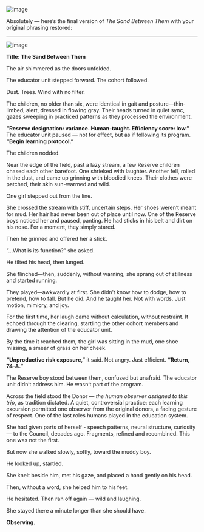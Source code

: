 ![image](https://github.com/user-attachments/assets/62afa572-da0e-42db-8534-fcb301cca8d4)


Absolutely — here’s the final version of *The Sand Between Them* with your original phrasing restored:

---

![image](https://github.com/user-attachments/assets/62afa572-da0e-42db-8534-fcb301cca8d4)

**Title: The Sand Between Them**

The air shimmered as the doors unfolded.

The educator unit stepped forward. The cohort followed.

Dust. Trees. Wind with no filter.

The children, no older than six, were identical in gait and posture—thin-limbed, alert, dressed in flowing gray. Their heads turned in quiet sync, gazes sweeping in practiced patterns as they processed the environment.

**“Reserve designation: variance. Human-taught. Efficiency score: low.”**
The educator unit paused — not for effect, but as if following its program.
**“Begin learning protocol.”**

The children nodded.

Near the edge of the field, past a lazy stream, a few Reserve children chased each other barefoot. One shrieked with laughter. Another fell, rolled in the dust, and came up grinning with bloodied knees. Their clothes were patched, their skin sun-warmed and wild.

One girl stepped out from the line.

She crossed the stream with stiff, uncertain steps. Her shoes weren’t meant for mud. Her hair had never been out of place until now. One of the Reserve boys noticed her and paused, panting. He had sticks in his belt and dirt on his nose. For a moment, they simply stared.

Then he grinned and offered her a stick.

“…What is its function?” she asked.

He tilted his head, then lunged.

She flinched—then, suddenly, without warning, she sprang out of stillness and started running.

They played—awkwardly at first. She didn’t know how to dodge, how to pretend, how to fall. But he did. And he taught her. Not with words. Just motion, mimicry, and joy.

For the first time, her laugh came without calculation, without restraint. It echoed through the clearing, startling the other cohort members and drawing the attention of the educator unit.

By the time it reached them, the girl was sitting in the mud, one shoe missing, a smear of grass on her cheek.

**“Unproductive risk exposure,”** it said. Not angry. Just efficient. **“Return, 74-A.”**

The Reserve boy stood between them, confused but unafraid. The educator unit didn’t address him. He wasn’t part of the program.

Across the field stood the Donor — *the human observer assigned to this trip*, as tradition dictated. A quiet, controversial practice: each learning excursion permitted one observer from the original donors, a fading gesture of respect. One of the last roles humans played in the education system.

She had given parts of herself - speech patterns, neural structure, curiosity — to the Council, decades ago. Fragments, refined and recombined. This one was not the first.

But now she walked slowly, softly, toward the muddy boy.

He looked up, startled.

She knelt beside him, met his gaze, and placed a hand gently on his head.

Then, without a word, she helped him to his feet.

He hesitated. Then ran off again — wild and laughing.

She stayed there a minute longer than she should have.

**Observing.**
